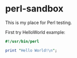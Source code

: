 # perl-sandbox

This is my place for Perl testing. 

First try HelloWorld example:

```perl
#!/usr/bin/perl

print "Hello World!\n";
```